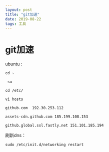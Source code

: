 ```yaml
---
layout: post
title: "git加速"
date: 2019-08-22 
tags: 工具  
---
```


# git加速

ubuntu :

```
cd ~

 su

cd /etc/ 

vi hosts
```



```
github.com  192.30.253.112

assets-cdn.github.com 185.199.108.153

github.global.ssl.fastly.net 151.101.185.194
```



刷新dns：

`sudo /etc/init.d/networking restart `